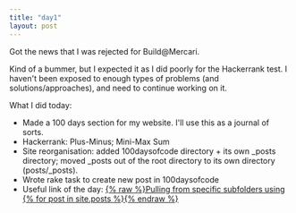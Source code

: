 ```yaml
---
title: "day1"
layout: post
---
```

Got the news that I was rejected for Build@Mercari. 
<!--more-->
Kind of a bummer, but I expected it as I did poorly for the Hackerrank test. I haven't been exposed to enough types of problems (and solutions/approaches), and need to continue working on it. 

What I did today: 
- Made a 100 days section for my website. I'll use this as a journal of sorts.
- Hackerrank: Plus-Minus; Mini-Max Sum
- Site reorganisation: added 100daysofcode directory + its own _posts directory; moved _posts out of the root directory to its own directory (posts/_posts).
- Wrote rake task to create new post in 100daysofcode 
- Useful link of the day: [{% raw %}Pulling from specific subfolders using {% for post in site.posts %}{% endraw %}](https://stackoverflow.com/questions/41660514/pulling-from-specific-subfolders-using-for-post-in-site-posts) 